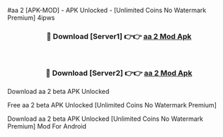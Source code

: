 #aa 2 [APK-MOD] - APK Unlocked - [Unlimited Coins No Watermark Premium] 4ipws



<div align="center">

<h3>🔴 Download [Server1] 👉👉 <a href="https://momento.my/?title=aa_2">aa 2 Mod Apk</a></h3><br>

<h3>🔴 Download [Server2] 👉👉 <a href="https://momento.my/?title=aa_2">aa 2 Mod Apk</a></h3>
</div>



Download aa 2 beta APK Unlocked

Free aa 2 beta APK Unlocked [Unlimited Coins No Watermark Premium]

Download aa 2 beta APK Unlocked [Unlimited Coins No Watermark Premium] Mod For Android
